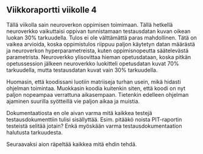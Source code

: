 ## Viikkoraportti viikolle 4

Tällä viikolla sain neuroverkon oppimisen toimimaan. Tällä hetkellä neuroverkko vaikuttaisi oppivan tunnistamaan testausdatan kuvan oikean luokan 30% tarkuudella. Tulos ei ole välttämättä paras mahdollinen. Tätä on vaikea arvioida, koska oppimistulos riippuu paljon käytetyn datan määrästä ja neuroverkon hyperparametreista, kuten oppimisnopeutta säätelevästä parametrista. Neuroverkko ylisovittaa hieman opetusdataan, koska pitkän opetussession jälkeen neuroverkko luokitteli opetusdatan kuvat 70% tarkuudella, mutta testausdatan kuvat vain 30% tarkuudella.

Huomasin, että koodissani luotiin matriiseja turhan usein, mikä hidasti ohjelman toimintaa. Muokkasin koodia kuitenkin siten, että koodi on nyt paljon nopeampaa verrattuna aikasempaan. Tietenkin edelleen ohjelman ajaminen suurilla syötteillä vie paljon aikaa ja muistia. 

Dokumentaatiosta en ole aivan varma mitä kaikkea testejä testausdokumenttiin tulisi sisällyttää. Esim. pitääkö noista PIT-raportin testeistä selitää jotain? Enkä myöskään varma testausdokumentaation halutusta tarkuudesta.

Seuraavaksi aion räpeltää kaikkea mitä ehdin tehdä. 
